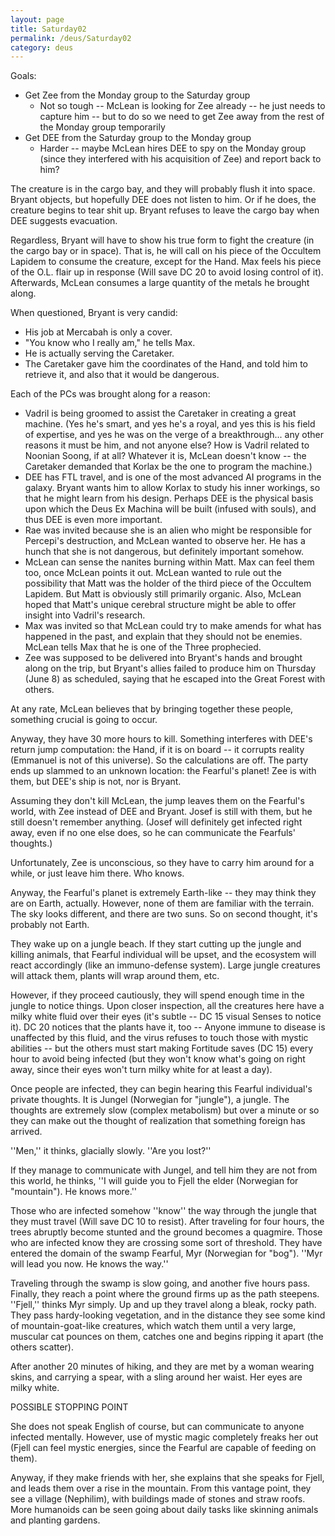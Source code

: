 ```yaml
---
layout: page
title: Saturday02
permalink: /deus/Saturday02
category: deus
---
```

Goals:
* Get Zee from the Monday group to the Saturday group
    * Not so tough -- McLean is looking for Zee already -- he just needs to capture him -- but to do so we need to get Zee away from the rest of the Monday group temporarily
* Get DEE from the Saturday group to the Monday group
    * Harder -- maybe McLean hires DEE to spy on the Monday group (since they interfered with his acquisition of Zee) and report back to him?

The creature is in the cargo bay, and they will probably flush it into space. Bryant objects, but hopefully DEE does not listen to him. Or if he does, the creature begins to tear shit up. Bryant refuses to leave the cargo bay when DEE suggests evacuation.

Regardless, Bryant will have to show his true form to fight the creature (in the cargo bay or in space). That is, he will call on his piece of the Occultem Lapidem to consume the creature, except for the Hand. Max feels his piece of the O.L. flair up in response (Will save DC 20 to avoid losing control of it). Afterwards, McLean consumes a large quantity of the metals he brought along.

When questioned, Bryant is very candid:
* His job at Mercabah is only a cover.
* &quot;You know who I really am,&quot; he tells Max.
* He is actually serving the Caretaker.
* The Caretaker gave him the coordinates of the Hand, and told him to retrieve it, and also that it would be dangerous.

Each of the PCs was brought along for a reason:
* Vadril is being groomed to assist the Caretaker in creating a great machine. (Yes he's smart, and yes he's a royal, and yes this is his field of expertise, and yes he was on the verge of a breakthrough... any other reasons it must be him, and not anyone else? How is Vadril related to Noonian Soong, if at all? Whatever it is, McLean doesn't know -- the Caretaker demanded that Korlax be the one to program the machine.)
* DEE has FTL travel, and is one of the most advanced AI programs in the galaxy. Bryant wants him to allow Korlax to study his inner workings, so that he might learn from his design. Perhaps DEE is the physical basis upon which the Deus Ex Machina will be built (infused with souls), and thus DEE is even more important.
* Rae was invited because she is an alien who might be responsible for Percepi's destruction, and McLean wanted to observe her. He has a hunch that she is not dangerous, but definitely important somehow.
* McLean can sense the nanites burning within Matt. Max can feel them too, once McLean points it out. McLean wanted to rule out the possibility that Matt was the holder of the third piece of the Occultem Lapidem. But Matt is obviously still primarily organic. Also, McLean hoped that Matt's unique cerebral structure might be able to offer insight into Vadril's research.
* Max was invited so that McLean could try to make amends for what has happened in the past, and explain that they should not be enemies. McLean tells Max that he is one of the Three prophecied.
* Zee was supposed to be delivered into Bryant's hands and brought along on the trip, but Bryant's allies failed to produce him on Thursday (June 8) as scheduled, saying that he escaped into the Great Forest with others.

At any rate, McLean believes that by bringing together these people, something crucial is going to occur.

Anyway, they have 30 more hours to kill. Something interferes with DEE's return jump computation: the Hand, if it is on board -- it corrupts reality (Emmanuel is not of this universe). So the calculations are off. The party ends up slammed to an unknown location: the Fearful's planet! Zee is with them, but DEE's ship is not, nor is Bryant.

Assuming they don't kill McLean, the jump leaves them on the Fearful's world, with Zee instead of DEE and Bryant. Josef is still with them, but he still doesn't remember anything. (Josef will definitely get infected right away, even if no one else does, so he can communicate the Fearfuls' thoughts.)

Unfortunately, Zee is unconscious, so they have to carry him around for a while, or just leave him there. Who knows.

Anyway, the Fearful's planet is extremely Earth-like -- they may think they are on Earth, actually. However, none of them are familiar with the terrain. The sky looks different, and there are two suns. So on second thought, it's probably not Earth.

They wake up on a jungle beach. If they start cutting up the jungle and killing animals, that Fearful individual will be upset, and the ecosystem will react accordingly (like an immuno-defense system). Large jungle creatures will attack them, plants will wrap around them, etc.

However, if they proceed cautiously, they will spend enough time in the jungle to notice things. Upon closer inspection, all the creatures here have a milky white fluid over their eyes (it's subtle -- DC 15 visual Senses to notice it). DC 20 notices that the plants have it, too -- Anyone immune to disease is unaffected by this fluid, and the virus refuses to touch those with mystic abilities -- but the others must start making Fortitude saves (DC 15) every hour to avoid being infected (but they won't know what's going on right away, since their eyes won't turn milky white for at least a day).

Once people are infected, they can begin hearing this Fearful individual's private thoughts. It is Jungel (Norwegian for &quot;jungle&quot;), a jungle. The thoughts are extremely slow (complex metabolism) but over a minute or so they can make out the thought of realization that something foreign has arrived.

''Men,'' it thinks, glacially slowly. ''Are you lost?''

If they manage to communicate with Jungel, and tell him they are not from this world, he thinks, ''I will guide you to Fjell the elder (Norwegian for &quot;mountain&quot;). He knows more.''

Those who are infected somehow ''know'' the way through the jungle that they must travel (Will save DC 10 to resist). After traveling for four hours, the trees abruptly become stunted and the ground becomes a quagmire. Those who are infected know they are crossing some sort of threshold. They have entered the domain of the swamp Fearful, Myr (Norwegian for &quot;bog&quot;). ''Myr will lead you now. He knows the way.''

Traveling through the swamp is slow going, and another five hours pass. Finally, they reach a point where the ground firms up as the path steepens. ''Fjell,'' thinks Myr simply. Up and up they travel along a bleak, rocky path. They pass hardy-looking vegetation, and in the distance they see some kind of mountain-goat-like creatures, which watch them until a very large, muscular cat pounces on them, catches one and begins ripping it apart (the others scatter).

After another 20 minutes of hiking, and they are met by a woman wearing skins, and carrying a spear, with a sling around her waist. Her eyes are milky white.

POSSIBLE STOPPING POINT

She does not speak English of course, but can communicate to anyone infected mentally. However, use of mystic magic completely freaks her out (Fjell can feel mystic energies, since the Fearful are capable of feeding on them).

Anyway, if they make friends with her, she explains that she speaks for Fjell, and leads them over a rise in the mountain. From this vantage point, they see a village (Nephilim), with buildings made of stones and straw roofs. More humanoids can be seen going about daily tasks like skinning animals and planting gardens.
